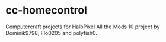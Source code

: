# cc-homecontrol

Computercraft projects for HalbPixel All the Mods 10 project by Dominik9798, Flo0205 and polyfish0.
